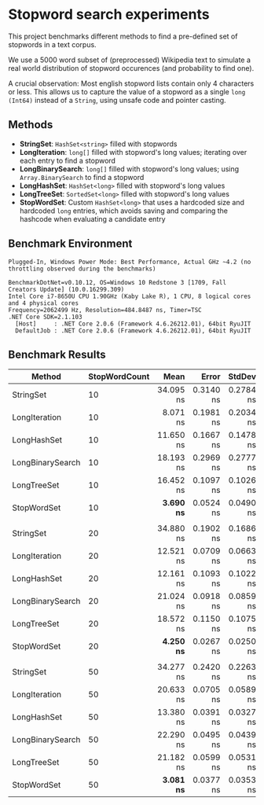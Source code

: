 ﻿# Stopword search experiments

This project benchmarks different methods to find a pre-defined set of stopwords in a text corpus.

We use a 5000 word subset of (preprocessed) Wikipedia text to simulate a real world distribution of stopword occurences (and probability to find one).

A crucial observation: Most english stopword lists contain only 4 characters or less.
This allows us to capture the value of a stopword as a single `long (Int64)` instead of a `String`, using unsafe code and pointer casting.

## Methods

- **StringSet**: `HashSet<string>` filled with stopwords
- **LongIteration**: `long[]` filled with stopword's long values; iterating over each entry to find a stopword 
- **LongBinarySearch**:  `long[]` filled with stopword's long values; using `Array.BinarySearch` to find a stopword 
- **LongHashSet**: `HashSet<long>` filled with stopword's long values
- **LongTreeSet**: `SortedSet<long>` filled with stopword's long values
- **StopWordSet**: Custom `HashSet<long>` that uses a hardcoded size and hardcoded `long` entries, which avoids saving and comparing the hashcode when evaluating a candidate entry


## Benchmark Environment 

```
Plugged-In, Windows Power Mode: Best Performance, Actual GHz ~4.2 (no throttling observed during the benchmarks)

BenchmarkDotNet=v0.10.12, OS=Windows 10 Redstone 3 [1709, Fall Creators Update] (10.0.16299.309)
Intel Core i7-8650U CPU 1.90GHz (Kaby Lake R), 1 CPU, 8 logical cores and 4 physical cores
Frequency=2062499 Hz, Resolution=484.8487 ns, Timer=TSC
.NET Core SDK=2.1.103
  [Host]     : .NET Core 2.0.6 (Framework 4.6.26212.01), 64bit RyuJIT
  DefaultJob : .NET Core 2.0.6 (Framework 4.6.26212.01), 64bit RyuJIT
```

## Benchmark Results


|            Method | StopWordCount |      Mean |     Error |    StdDev | Scaled |
| ----------------- |-------------- |----------:|----------:|----------:|-------:|
|         StringSet |            10 | 34.095 ns | 0.3140 ns | 0.2784 ns |   1.00 |
|     LongIteration |            10 |  8.071 ns | 0.1981 ns | 0.2034 ns |   0.24 |
|       LongHashSet |            10 | 11.650 ns | 0.1667 ns | 0.1478 ns |   0.34 |
|  LongBinarySearch |            10 | 18.193 ns | 0.2969 ns | 0.2777 ns |   0.53 |
|       LongTreeSet |            10 | 16.452 ns | 0.1097 ns | 0.1026 ns |   0.48 |
|       StopWordSet |            10 |  **3.690 ns** | 0.0524 ns | 0.0490 ns |   0.11 |
|                   |               |           |           |           |        |
|         StringSet |            20 | 34.880 ns | 0.1902 ns | 0.1686 ns |   1.00 |
|     LongIteration |            20 | 12.521 ns | 0.0709 ns | 0.0663 ns |   0.36 |
|       LongHashSet |            20 | 12.161 ns | 0.1093 ns | 0.1022 ns |   0.35 |
|  LongBinarySearch |            20 | 21.024 ns | 0.0918 ns | 0.0859 ns |   0.60 |
|       LongTreeSet |            20 | 18.572 ns | 0.1150 ns | 0.1075 ns |   0.53 |
|       StopWordSet |            20 |  **4.250 ns** | 0.0267 ns | 0.0250 ns |   0.12 |
|                   |               |           |           |           |        |
|         StringSet |            50 | 34.277 ns | 0.2420 ns | 0.2263 ns |   1.00 |
|     LongIteration |            50 | 20.633 ns | 0.0705 ns | 0.0589 ns |   0.60 |
|       LongHashSet |            50 | 13.380 ns | 0.0391 ns | 0.0327 ns |   0.39 |
|  LongBinarySearch |            50 | 22.290 ns | 0.0495 ns | 0.0439 ns |   0.65 |
|       LongTreeSet |            50 | 21.182 ns | 0.0599 ns | 0.0531 ns |   0.62 |
|       StopWordSet |            50 |  **3.081 ns** | 0.0377 ns | 0.0353 ns |   0.09 |
